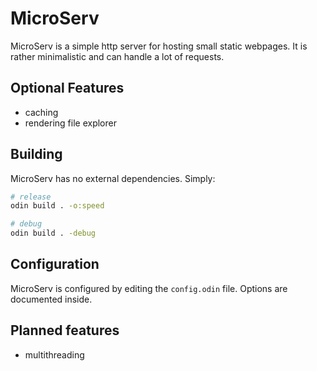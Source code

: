 # MicroServ

MicroServ is a simple http server for hosting small static webpages.
It is rather minimalistic and can handle a lot of requests.

## Optional Features 
- caching
- rendering file explorer

## Building

MicroServ has no external dependencies. Simply:
```bash
# release
odin build . -o:speed

# debug
odin build . -debug
```

## Configuration

MicroServ is configured by editing the `config.odin` file.
Options are documented inside.

## Planned features
- multithreading
